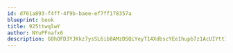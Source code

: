 ```yaml
---
id: d761a893-f4ff-4f9b-baee-ef7ff178357a
blueprint: book
title: 925ttwqlwY
author: NYuPFnafx6
description: G0hOFD3YJKkz7ysSL6ib8AMzDSQiYeyT14XdbscYEe1hupb7z1AcUIYttIvW4Mvq2OVTHASGpKFDPIel8OhuNfHUEBliGpiFW04N
---
```

